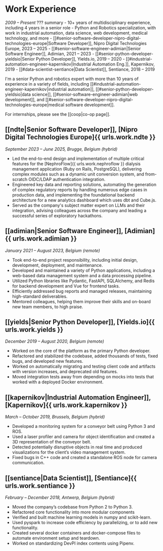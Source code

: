 # Work Experience

_2009 &ndash; Present_
??? summary
    - 10+ years of multidisciplinary experience, including 4 years in a senior role
    - Python and Robotics specialization, with work in industrial automation, data science, web development, medical technology, and more
    - [[#senior-software-developer-nipro-digital-technologies-europe|Software Developer]], Nipro Digital Technologies Europe, 2023 &ndash; 2025
    - [[#senior-software-engineer-adimian|Senior Software Engineer]], Adimian, 2021 &ndash; 2023
    - [[#senior-python-developer-yieldsio|Senior Python Developer]], Yields.io, 2019 &ndash; 2020
    - [[#industrial-automation-engineer-kapernikov|Industrial Automation Eng.]], Kapernikov, 2019
    - [[#data-scientist-sentiance|Data Scientist]], Sentiance, 2018 &ndash; 2019

I'm a senior Python and robotics expert with more than 10 years of experience in a variety of fields, including
[[#industrial-automation-engineer-kapernikov|industrial automation]],
[[#senior-python-developer-yieldsio|data science]],
[[#senior-software-engineer-adimian|web development]],
and [[#senior-software-developer-nipro-digital-technologies-europe|medical software development]].

For internships, please see the [[coop|co-op page]].

## [[ndte|Senior Software Developer]], [Nipro Digital Technologies Europe]{{ urls.work.ndte }}

_September 2023 &ndash; June 2025, Brugge, Belgium (hybrid)_

- Led the end-to-end design and implementation of multiple critical features for the [NephroFlow]{{ urls.work.nephroflow }} dialysis management application (Ruby on Rails, PostgreSQL), delivering complex modules such as a dynamic unit conversion system, and from-scratch OIDC/LDAP authentication integration.
- Engineered key data and reporting solutions, automating the generation of complex regulatory reports by handling numerous edge cases in production data, and implementing the foundational backend architecture for a new analytics dashboard which uses dbt and Cube.js.
- Served as the company's subject matter expert on LLMs and their integration, advising colleagues across the company and leading a successful series of exploratory hackathons.

## [[adimian|Senior Software Engineer]], [Adimian]{{ urls.work.adimian }}

_January 2021 &ndash; August 2023, Belgium (remote)_

- Took end-to-end project responsibility, including initial design, development, deployment, and maintenance.
- Developed and maintained a variety of Python applications, including a web-based data management system and a data processing pipeline.
- Utilized Python libraries like Pydantic, FastAPI, SQLAlchemy, and Redis for backend development and Vue for frontend tasks.
- Efficiently addressed bug reports and managed releases, maintaining high-standard deliverables.
- Mentored colleagues, helping them improve their skills and on-board new team members, to high praise.

## [[yields|Senior Python Developer]], [Yields.io]{{ urls.work.yields }}

_December 2019 &ndash; August 2020, Belgium (remote)_

- Worked on the core of the platform as the primary Python developer.
- Refactored and stabilized the codebase, added thousands of tests, fixed bugs, and developed new features.
- Worked on automatically migrating and testing client code and artifacts with version increases, and deprecated old features.
- Moved integration tests away from depending on mocks into tests that worked with a deployed Docker environment.

## [[kapernikov|Industrial Automation Engineer]], [Kapernikov]{{ urls.work.kapernikov }}

_March &ndash; October 2019, Brussels, Belgium (hybrid)_

- Developed a monitoring system for a conveyor belt using Python 3 and ROS.
- Used a laser profiler and camera for object identification and created a 3D representation of the conveyor belt.
- Detected potentially disruptive objects in real time and produced visualizations for the client’s video management system.
- Fixed bugs in C++ code and created a standalone ROS node for camera communication.

## [[sentiance|Data Scientist]], [Sentiance]{{ urls.work.sentiance }}

_February &ndash; December 2018, Antwerp, Belgium (hybrid)_

- Moved the company’s codebase from Python 2 to Python 3.
- Refactored core functionality into more modular components
- Verified and built machine learning models in numpy and scikit-learn.
- Used pyspark to increase code efficiency by parallelizing, or to add new functionality.
- Created several docker containers and docker-compose files to automate environment setup and teardown.
- Worked on standardizing DevPI index contents using Pipenv.
